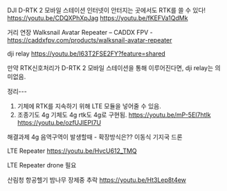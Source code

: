
DJI D-RTK 2 모바일 스테이션 인터넷이 안터지는 곳에서도 RTK를 쓸 수 있다!
https://youtu.be/CDQXPhXpJag
https://youtu.be/fKEFVa1QdMk


거리 연장
Walksnail Avatar Repeater – CADDX FPV - 
https://caddxfpv.com/products/walksnail-avatar-repeater

dji relay
https://youtu.be/I63T2FSE2FY?feature=shared

만약
RTK신호처리가  D-RTK 2 모바일 스테이션을 통해 이루어진다면,
dji relay는 의미없음.


정리---
1) 기체에 RTK를 지속하기 위해 LTE 모듈을 넣어줄 수 있음.
2) 조종기도 4g 기체도 4g rtk도 4g로 구현됨.
https://youtu.be/mP-5EI7htlk
https://youtu.be/ozfUJlEPI7U


해결과제
4g 음역구역이 발생할때 - 확장방식은??
이동식 기지국 드론

LTE Repeater
https://youtu.be/HvcU612_TMQ

LTE Repeater drone 필요

산림청 항공헬기 밤나무 장제중 추락
https://youtu.be/Ht3Lep8t4ew

